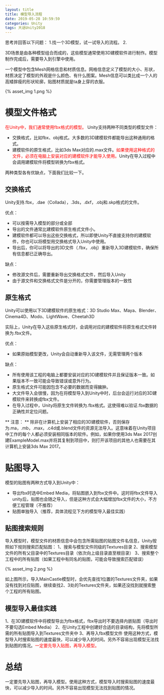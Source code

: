 ```yaml
---
layout: title
title: 模型导入流程
date: 2019-05-28 10:59:59
categories: Unity
tags: 大话Unity2018
---
```

思考并回答以下问题：
1.找一个3D模型，试一试导入的流程。
2.

<!--more-->

3D场景是由各种模型组合而成的，这些模型通常使用3D建模软件进行制作。模型制作完成后，需要导入到引擎中使用。

一个模型中包含Mesh网格信息和材质信息。网格信息定义了模型的大小、形状，材质决定了模型的外观是什么颜色、有什么图案。Mesh信息可以类比成一个人的高矮胖瘦的形状轮廓，贴图材质就是ta身上穿的衣服。

{% asset_img 1.png %}

# 模型文件格式

<span style="color:red">在Unity中，我们通常使用fbx格式的模型。</span>
Unity支持两种不同类型的模型文件：

* 交换格式，比如fbx、obj格式。大多数的3D建模软件都能导出这种通用的格式。
* 建模软件的原生格式，比如3ds Max对应的.max文件。<span style="color:red">如果使用这种格式的文件，必须在电脑上安装对应的建模软件才能导入使用。</span>Unity在导入过程中会调用建模软件将模型转换为fbx格式。

两种类型各有优缺点，下面我们比较一下。

## 交换格式

Unity支持.fbx，.dae（Collada），.3ds，.dxf，.obj和.skp格式的文件。

优点：
* 可以按需导入模型的部分或全部
* 导出的文件通常比建模软件原生格式文件小。
* 建模软件都可以导出这些交换格式，所以即使Unity不直接支持你的建模软件，你也可以将模型用交换格式导入Unity中使用。
* 导出后，你可以将导出的3D文件（.fbx，.obj）重新导入3D建模软件，确保所有信息都已正确导出。

缺点：
* 修改源文件后，需要重新导出交换格式文件，然后导入Unity
* 由于源文件和交换格式文件是分开的，你需要管理版本的一致性

## 原生格式

Unity可以使用以下3D建模软件的原生格式：3D Studio Max、Maya、Blender、Cinema4D、Modo、LightWave、Cheetah3D

实际上，Unity在导入这些原生格式时，会调用对应的建模软件将原生格式文件转换为.fbx文件。

优点：

* 如果原始模型更改，Unity会自动重新导入该文件，无需管理两个版本

缺点：

* 所有使用该工程的电脑上都要安装对应的3D建模软件并且保证版本一致。如果版本不一致可能会导致错误或意外行为。
* 原生格式文件可能因包含不必要的数据而变得臃肿。
* 大文件导入会很慢，因为在将模型导入到Unity中时，后台会运行对应的3D建模软件来转换成fbx文件。
* 在导入过程中，Unity将原生文件转换为.fbx格式。这使得难以验证.fbx数据的正确性并定位问题。

** 注意： ** 除非在计算机上安装了相应的3D建模软件，否则保存为.ma，.mb，.max，.c4d或.blend文件的资源无法导入。这意味着在Unity项目中工作的每个人都必须安装相同版本的软件。例如，如果你使用3ds Max 2017创建ExampleModel.max并将其复制到项目中，则打开该项目的其他人也需要在其计算机上安装3ds Max 2017。

# 贴图导入

模型的贴图有两种方式导入到Unity中：

* 导出fbx时选中Embed Media，将贴图嵌入到fbx文件中。这时将fbx文件导入unity后，贴图也会随之导入，但是这种方式会大幅增加fbx文件的大小，不方便工程管理（不推荐）
* 贴图单独导入（推荐，具体流程见下方的模型导入最佳实践）

## 贴图搜索规则

导入模型时，模型文件的材质信息中会包含所需贴图的贴图文件名信息，Unity按照如下规则搜索匹配贴图：
1、搜索与模型文件同级的Textures目录
2、搜索模型文件的所有父目录中的Textures目录（依次向上级目录直至根目录）
3、搜索整个工程中的所有贴图（如果工程中有同名的贴图，可能会导致搜索匹配错误）

{% asset_img 2.png %}

如上图所示，导入MainCastle模型时，会优先查找1位置的Textures文件夹，如果没有找到对应贴图，继续查找2、3处的Textures文件夹，如果还没找到就搜索整个工程的所有贴图。

## 模型导入最佳实践

1、在3D建模软件中将模型导出为fbx格式，fbx导出时不要选择内嵌贴图（导出时不要勾选Embed Media）
2、在Unity工程中创建好合适的目录结构，先将模型所需的所有贴图导入到Textures文件夹中
3、再导入fbx模型文件
使用这种方式，模型导入时搜索贴图的速度最快，可以减少导入的时间。另外不容易出现模型无法找到贴图的情况。<span style="color:red">一定要先导入贴图，再导入模型。</span>

# 总结

一定要先导入贴图，再导入模型。使用这种方式，模型导入时搜索贴图的速度最快，可以减少导入的时间。另外不容易出现模型无法找到贴图的情况。